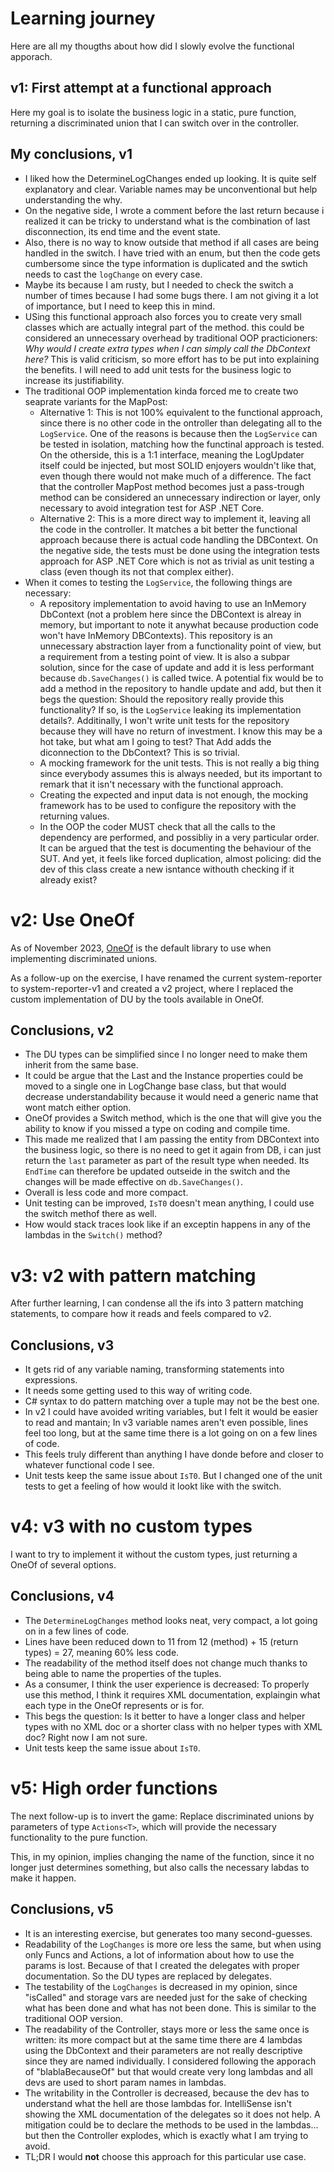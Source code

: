# Learning journey
Here are all my thougths about how did I slowly evolve the functional apporach.

## v1: First attempt at a functional approach
Here my goal is to isolate the business logic in a static, pure function, returning a discriminated union that I can switch over in the controller.

## My conclusions, v1
- I liked how the DetermineLogChanges ended up looking. It is quite self explanatory and clear. 
Variable names may be unconventional but help understanding the why.
- On the negative side, I wrote a comment before the last return because i realized it can be tricky
 to understand what is the combination of last disconnection, its end time and the event state.
 - Also, there is no way to know outside that method if all cases are being handled in the switch. I have tried
 with an enum, but then the code gets cumbersome since the type information is duplicated and the swtich needs to cast
 the `logChange` on every case.
 - Maybe its because I am rusty, but I needed to check the switch a number of times because I had some bugs there. I am not
 giving it a lot of importance,  but I need to keep this in mind.
 - USing this functional approach also forces you to create very small classes which are actually integral part of the method.
 this could be considered an unnecessary overhead by traditional OOP practicioners: *Why would I create extra types when I can simply
 call the DbContext here?* This is valid criticism, so more effort has to be put into explaining the benefits. I will need to add
 unit tests for the business logic to increase its justifiability.
- The traditional OOP implementation kinda forced me to create two seaprate variants for the MapPost:
  - Alternative 1: This is not 100% equivalent to the functional approach, since there is no other code in the ontroller than delegating all to the
 `LogService`. One of the reasons is because then the `LogService` can be tested in isolation, matching how the functinal approach is tested.
On the otherside, this is a 1:1 interface, meaning the LogUpdater itself could be injected, but most  SOLID enjoyers wouldn't like that,
even though there would not make much of a difference. The fact that the controller MapPost method becomes just a pass-trough method can be 
considered an unnecessary indirection or layer, only necessary to avoid integration test for ASP .NET Core.
  - Alternative 2: This is a more direct way to implement it, leaving all the code in the controller. It matches a bit better the functional
approach because there is actual code handling the DBContext. On the negative side, the tests must be done using the integration tests approach
for ASP .NET Core which is not as trivial as unit testing a class (even though its not that complex either).
- When it comes to testing the `LogService`, the following things are necessary:
  - A repository implementation to avoid having to use an InMemory DbContext (not a problem here since the DBContext is alreay in memory,
  but important to note it anywhat because production code won't have InMemory DBContexts). This repository is an unnecessary abstraction layer
  from a functionality point of view, but a requirement from a testing point of view. It is also a subpar solution, since for the case of
  update and add it is less performant because `db.SaveChanges()` is called twice. A potential fix would be to add a method in the repository
  to handle update and add, but then it begs the question: Should the repository really provide this functionality? If so, is the
  `LogService` leaking its implementation details?. Additinally, I won't write unit tests for the repository because they will have no return of
 investment. I know this may be a hot take, but what am I going to test? That Add adds the diconnection to the DbContext? This is so trivial.
  - A mocking framework for the unit tests. This is not really a big thing since everybody assumes this is always needed, but its important to remark
that it isn't necessary with the functional approach.
  - Creating the expected and input data is not enough, the mocking framework has to be used to configure the repository with the returning values.
  - In the OOP the coder MUST check that all the calls to the dependency are performed, and possibliy in a very particular order. It can be argued
  that the test is documenting the behaviour of the SUT. And yet, it feels like forced duplication, almost policing: did the dev of this class
  create a new isntance withouth checking if it already exist?

# v2: Use OneOf
As of November 2023, [OneOf](https://github.com/mcintyre321/OneOf) is the default library to use when implementing discriminated unions.

As a follow-up on the exercise, I have renamed the current system-reporter to system-reporter-v1 and created a v2 project, where
I replaced the custom implementation of DU by the tools available in OneOf.
 
 ## Conclusions, v2
- The DU types can be simplified since I no longer need to make them inherit from the same base.
- It could be argue that the Last and the Instance properties could be moved to a single one in LogChange base class, but that would
 decrease understandability because it would need a generic name that wont match either option.
- OneOf provides a Switch method, which is the one that will give you the ability to know if you missed a type on coding and compile time.
- This made me realized that I am passing the entity from DBContext into the business logic, so there is no need to get it again from DB,
i can just return the `last` parameter as part of the result type when needed. Its `EndTime` can therefore be updated outseide in the switch
and the changes will be made effective on `db.SaveChanges()`.
- Overall is less code and more compact.
- Unit testing can be improved, `IsT0` doesn't mean anything, I could use the switch methof there as well.
- How would stack traces look like if an exceptin happens in any of the lambdas in the `Switch()` method?

# v3: v2 with pattern matching
After further learning, I can condense all the ifs into 3 pattern matching statements, to compare how it reads and feels compared to v2.

## Conclusions, v3
- It gets rid of any variable naming, transforming statements into expressions.
- It needs some getting used to this way of writing code.
- C# syntax to do pattern matching over a tuple may not be the best one.
- In v2 I could have avoided writing variables, but I felt it would be easier to read and mantain; In v3 variable names aren't even possible,
lines feel too long, but at the same time there is a lot going on on a few lines of code.
- This feels truly different than anything I have donde before and closer to whatever functional code I see.
- Unit tests keep the same issue about `IsT0`. But I changed one of the unit tests to get a feeling of how would it lookt like with the switch.

# v4: v3 with no custom types
I want to try to implement it without the custom types, just returning a OneOf of several options.

## Conclusions, v4
- The `DetermineLogChanges` method looks neat, very compact, a lot going on in a few lines of code.
- Lines have been reduced down to 11 from 12 (method) + 15 (return types) = 27, meaning 60% less code.
- The readability of the method itself does not change much thanks to being able to name the properties of the tuples.
- As a consumer, I think the user experience is decreased: To properly use this method, I think it requires XML documentation, explaingin what each 
type in the OneOf represents or is for.
- This begs the question: Is it better to have a longer class and helper types with no XML doc or a shorter class with no helper types with XML doc?
Right now I am not sure.
- Unit tests keep the same issue about `IsT0`.

# v5: High order functions
The next follow-up is to invert the game: Replace discriminated unions by parameters of type `Actions<T>`, which will provide
the necessary functionality to the pure function.

This, in my opinion, implies changing the name of the function, since it no longer just determines something, but also calls
the necessary labdas to make it happen.

## Conclusions, v5
- It is an interesting exercise, but generates too many second-guesses.
- Readability of the `LogChanges` is more ore less the same, but when using only Funcs and Actions, a lot of information about how to use
the params is lost. Because of that I created the delegates with proper documentation. So the DU types are replaced by delegates.
- The testability of the `LogChanges` is decreased in my opinion, since "isCalled" and storage vars are needed just for the sake of checking
what has been done and what has not been done. This is similar to the traditional OOP version.
- The readability of the Controller, stays more or less the same once is written: its more compact but at the same time there are 4 lambdas
using the DbContext and their parameters are not really descriptive since they are named individually. I considered following the apporach of
"blablaBecauseOf" but that would create very long lambdas and all devs are used to short param names in lambdas.
- The writability in the Controller is decreased, because the dev has to understand what the hell are those lambdas for. IntelliSense isn't 
showing the XML documentation of the delegates so it does not help. A mitigation could be to declare the methods to be used in the lambdas...
but then the Controller explodes, which is exactly what I am trying to avoid.
- TL;DR I would **not** choose this approach for this particular use case.